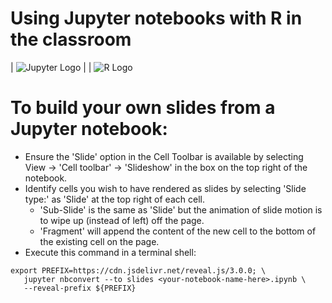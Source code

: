 # Using Jupyter notebooks with R in the classroom

| <img alt="Jupyter Logo" src="https://github.com/tanyaschlusser/Jupyter-with-R/blob/master/img/Jupyter-logo-200x200.png" /> | | <img alt="R Logo" src="https://github.com/tanyaschlusser/Jupyter-with-R/blob/master/img/R-logo-229x200.png" />

# To build your own slides from a Jupyter notebook:

- Ensure the 'Slide' option in the Cell Toolbar is available by selecting
  View → 'Cell toolbar' → 'Slideshow' in the box on the top right of the notebook.
- Identify cells you wish to have rendered as slides by selecting 'Slide type:' as
  'Slide' at the top right of each cell.
  - 'Sub-Slide' is the same as 'Slide' but the animation of slide motion is
    to wipe up (instead of left) off the page.
  - 'Fragment' will append the content of the new cell to the bottom of the existing
    cell on the page.
- Execute this command in a terminal shell:

```shell
export PREFIX=https://cdn.jsdelivr.net/reveal.js/3.0.0; \
   jupyter nbconvert --to slides <your-notebook-name-here>.ipynb \
   --reveal-prefix ${PREFIX}
```
